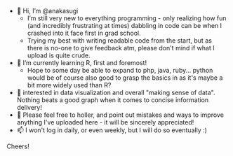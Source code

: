 - 👋 Hi, I’m @anakasugi
  - I’m still very new to everything programming - only realizing how fun (and incredibly frustrating at times) dabbling in code can be when I crashed into it 
    face first in grad school.
  - Trying my best with writing readable code from the start, but as there is no-one to give feedback atm, please don't mind if what I upload is quite crude.
- 🌱 I’m currently learning R, first and foremost! 
  - Hope to some day be able to expand to php, java, ruby... python would be of course also good to grasp the basics in as it's maybe a bit more widely used than R?   
- 👀  interested in data visualization and overall "making sense of data". Nothing beats a good graph when it comes to concise information delivery!
- 💞️ Please feel free to holler, and point out mistakes and ways to improve anything I've uploaded here - it will be sincerely appreciated!
- 📫 I won't log in daily, or even weekly, but I will do so eventually :)

Cheers!
<!---
anakasugi/anakasugi is a ✨ special ✨ repository because its `README.md` (this file) appears on your GitHub profile.
You can click the Preview link to take a look at your changes.
--->
